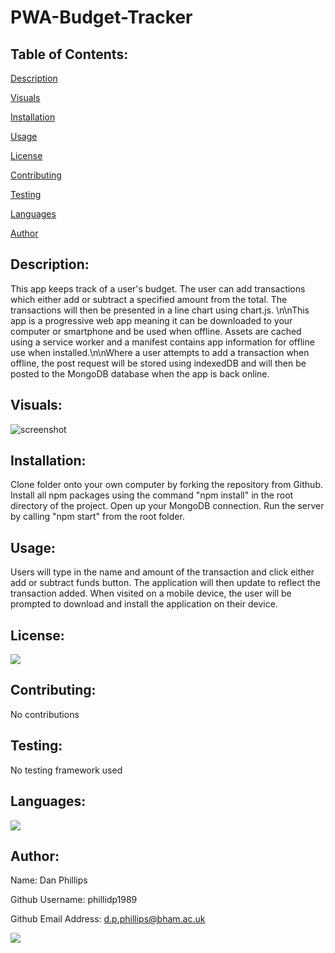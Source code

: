 # PWA-Budget-Tracker

## Table of Contents:

[Description](#description)

[Visuals](#visuals)

[Installation](#installation)

[Usage](#usage)

[License](#license)

[Contributing](#contributing)

[Testing](#testing)

[Languages](#languages)

[Author](#author)

## Description:
This app keeps track of a user's budget. The user can add transactions which either add or subtract a specified amount from the total. The transactions will then be presented in a line chart using chart.js. \n\nThis app is a progressive web app meaning it can be downloaded to your computer or smartphone and be used when offline. Assets are cached using a service worker and a manifest contains app information for offline use when installed.\n\nWhere a user attempts to add a transaction when offline, the post request will be stored using indexedDB and will then be posted to the MongoDB database when the app is back online.

## Visuals:
![screenshot](https://github.com/phillidp1989/PWA-Budget-Tracker/blob/master/public/assets/images/demo.gif)

## Installation:
Clone folder onto your own computer by forking the repository from Github. Install all npm packages using the command "npm install" in the root directory of the project. Open up your MongoDB connection. Run the server by calling "npm start" from the root folder.

## Usage:
Users will type in the name and amount of the transaction and click either add or subtract funds button. The application will then update to reflect the transaction added. When visited on a mobile device, the user will be prompted to download and install the application on their device.

## License:
<img src="https://img.shields.io/github/license/phillidp1989/PWA-Budget-Tracker?logoColor=%23C2CAE8">

## Contributing:
No contributions

## Testing:
No testing framework used

## Languages:
<img src="https://img.shields.io/github/languages/top/phillidp1989/PWA-Budget-Tracker">

## Author:
Name: Dan Phillips

Github Username: phillidp1989

Github Email Address: d.p.phillips@bham.ac.uk

<img src="https://avatars1.githubusercontent.com/u/61989740?v=4">